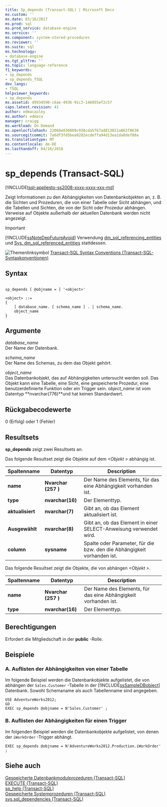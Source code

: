 ```yaml
---
title: Sp_depends (Transact-SQL) | Microsoft Docs
ms.custom: ''
ms.date: 03/16/2017
ms.prod: sql
ms.prod_service: database-engine
ms.service: ''
ms.component: system-stored-procedures
ms.reviewer: ''
ms.suite: sql
ms.technology:
- database-engine
ms.tgt_pltfrm: ''
ms.topic: language-reference
f1_keywords:
- sp_depends
- sp_depends_TSQL
dev_langs:
- TSQL
helpviewer_keywords:
- sp_depends
ms.assetid: d9934590-c6ae-4936-91c3-146055ef2c57
caps.latest.revision: 41
author: edmacauley
ms.author: edmaca
manager: craigg
ms.workload: On Demand
ms.openlocfilehash: 22068e036009c938cda5f67ad813021a863f8638
ms.sourcegitcommit: 7a6df3fd5bea9282ecdeffa94d13ea1da6def80a
ms.translationtype: MT
ms.contentlocale: de-DE
ms.lasthandoff: 04/16/2018
---
```

# <a name="spdepends-transact-sql"></a>sp_depends (Transact-SQL)
[!INCLUDE[tsql-appliesto-ss2008-xxxx-xxxx-xxx-md](../../includes/tsql-appliesto-ss2008-xxxx-xxxx-xxx-md.md)]

  Zeigt Informationen zu den Abhängigkeiten von Datenbankobjekten an, z. B. die Sichten und Prozeduren, die von einer Tabelle oder Sicht abhängen, und die Tabellen und Sichten, die von der Sicht oder Prozedur abhängen. Verweise auf Objekte außerhalb der aktuellen Datenbank werden nicht angezeigt.  
  
> [!IMPORTANT]  
>  [!INCLUDE[ssNoteDepFutureAvoid](../../includes/ssnotedepfutureavoid-md.md)] Verwendung [dm_sql_referencing_entities](../../relational-databases/system-dynamic-management-views/sys-dm-sql-referencing-entities-transact-sql.md) und [Sys. dm_sql_referenced_entities](../../relational-databases/system-dynamic-management-views/sys-dm-sql-referenced-entities-transact-sql.md) stattdessen.  
  
 ![Themenlinksymbol](../../database-engine/configure-windows/media/topic-link.gif "Topic link icon") [Transact-SQL Syntax Conventions (Transact-SQL-Syntaxkonventionen)](../../t-sql/language-elements/transact-sql-syntax-conventions-transact-sql.md)  
  
## <a name="syntax"></a>Syntax  
  
```  
  
sp_depends [ @objname = ] '<object>'   
  
<object> ::=  
{  
    [ database_name. [ schema_name ] . | schema_name.  
    object_name  
}  
```  
  
## <a name="arguments"></a>Argumente  
 *database_name*  
 Der Name der Datenbank.  
  
 *schema_name*  
 Der Name des Schemas, zu dem das Objekt gehört.  
  
 *object_name*  
 Das Datenbankobjekt, das auf Abhängigkeiten untersucht werden soll. Das Objekt kann eine Tabelle, eine Sicht, eine gespeicherte Prozedur, eine benutzerdefinierte Funktion oder ein Trigger sein. o*bject_name* ist vom Datentyp **nvarchar(776)**und hat keinen Standardwert.  
  
## <a name="return-code-values"></a>Rückgabecodewerte  
 0 (Erfolg) oder 1 (Fehler)  
  
## <a name="result-sets"></a>Resultsets  
 **sp_depends** zeigt zwei Resultsets an.  
  
 Das folgende Resultset zeigt die Objekte auf dem  *\<Objekt >* abhängig ist.  
  
|Spaltenname|Datentyp|Description|  
|-----------------|---------------|-----------------|  
|**name**|**Nvarchar (257** **)**|Der Name des Elements, für das eine Abhängigkeit vorhanden ist.|  
|**type**|**nvarchar(16)**|Der Elementtyp.|  
|**aktualisiert**|**nvarchar(7)**|Gibt an, ob das Element aktualisiert ist.|  
|**Ausgewählt**|**nvarchar(8)**|Gibt an, ob das Element in einer SELECT-Anweisung verwendet wird.|  
|**column**|**sysname**|Spalte oder Parameter, für die bzw. den die Abhängigkeit vorhanden ist.|  
  
 Das folgende Resultset zeigt die Objekte, die von abhängen  *\<Objekt >*.  
  
|Spaltenname|Datentyp|Description|  
|-----------------|---------------|-----------------|  
|**name**|**Nvarchar (257** **)**|Der Name des Elements, für das eine Abhängigkeit vorhanden ist.|  
|**type**|**nvarchar(16)**|Der Elementtyp.|  
  
## <a name="permissions"></a>Berechtigungen  
 Erfordert die Mitgliedschaft in der **public** -Rolle.  
  
## <a name="examples"></a>Beispiele  
  
### <a name="a-listing-dependencies-on-a-table"></a>A. Auflisten der Abhängigkeiten von einer Tabelle  
 Im folgende Beispiel werden die Datenbankobjekte aufgelistet, die von abhängen der `Sales.Customer` -Tabelle in der [!INCLUDE[ssSampleDBobject](../../includes/sssampledbobject-md.md)] Datenbank. Sowohl Schemaname als auch Tabellenname sind angegeben.  
  
```  
USE AdventureWorks2012;  
GO  
EXEC sp_depends @objname = N'Sales.Customer' ;  
```  
  
### <a name="b-listing-dependencies-on-a-trigger"></a>B. Auflisten der Abhängigkeiten für einen Trigger  
 Im folgenden Beispiel werden die Datenbankobjekte aufgelistet, von denen der `iWorkOrder` -Trigger abhängt.  
  
```  
EXEC sp_depends @objname = N'AdventureWorks2012.Production.iWorkOrder' ;  
```  
  
## <a name="see-also"></a>Siehe auch  
 [Gespeicherte Datenbankmodulprozeduren &#40;Transact-SQL&#41;](../../relational-databases/system-stored-procedures/database-engine-stored-procedures-transact-sql.md)   
 [EXECUTE &#40;Transact-SQL&#41;](../../t-sql/language-elements/execute-transact-sql.md)   
 [sp_help &#40;Transact-SQL&#41;](../../relational-databases/system-stored-procedures/sp-help-transact-sql.md)   
 [Gespeicherte Systemprozeduren &#40;Transact-SQL&#41;](../../relational-databases/system-stored-procedures/system-stored-procedures-transact-sql.md)   
 [sys.sql_dependencies &#40;Transact-SQL&#41;](../../relational-databases/system-catalog-views/sys-sql-dependencies-transact-sql.md)  
  
  
